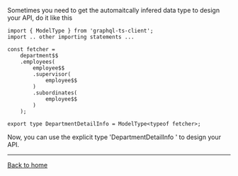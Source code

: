 Sometimes you need to get the automaitcally infered data type to design your API, do it like this

```
import { ModelType } from 'graphql-ts-client';
import .. other importing statements ...

const fetcher = 
	department$$
	.employees(
		employee$$
		.supervisor(
			employee$$
		)
		.subordinates(
			employee$$
		)
	);

export type DepartmentDetailInfo = ModelType<typeof fetcher>;
```

Now, you can use the explicit type 'DepartmentDetailInfo ' to design your API.


____________________

[Back to home](https://github.com/babyfish-ct/graphql-ts-client)